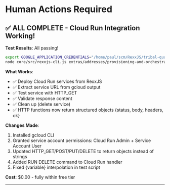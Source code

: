 # Human Actions Required

## ✅ ALL COMPLETE - Cloud Run Integration Working!

**Test Results**: All passing!

```bash
export GOOGLE_APPLICATION_CREDENTIALS="/home/paul/scm/RexxJS/tribal-quasar-473615-a4-635d7dd51d14.json"
node core/src/rexxjs-cli.js extras/addresses/provisioning-and-orchestration/examples/gcp/test-cloudrun-hello.rexx
```

**What Works**:
- ✅ Deploy Cloud Run services from RexxJS
- ✅ Extract service URL from gcloud output
- ✅ Test service with HTTP_GET
- ✅ Validate response content
- ✅ Clean up (delete service)
- ✅ HTTP functions now return structured objects {status, body, headers, ok}

**Changes Made**:
1. Installed gcloud CLI
2. Granted service account permissions: Cloud Run Admin + Service Account User
3. Updated HTTP_GET/POST/PUT/DELETE to return objects instead of strings
4. Added RUN DELETE command to Cloud Run handler
5. Fixed {variable} interpolation in test script

**Cost**: $0.00 - fully within free tier

---
